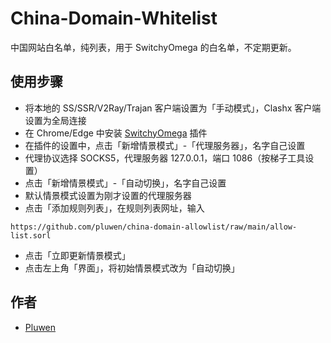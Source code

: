 # China-Domain-Whitelist
中国网站白名单，纯列表，用于 SwitchyOmega 的白名单，不定期更新。

## 使用步骤
* 将本地的 SS/SSR/V2Ray/Trajan 客户端设置为「手动模式」，Clashx 客户端设置为全局连接
* 在 Chrome/Edge 中安装 [SwitchyOmega](https://chrome.google.com/webstore/detail/proxy-switchyomega/padekgcemlokbadohgkifijomclgjgif) 插件
* 在插件的设置中，点击「新增情景模式」-「代理服务器」，名字自己设置
* 代理协议选择 SOCKS5，代理服务器 127.0.0.1，端口 1086（按梯子工具设置）
* 点击「新增情景模式」-「自动切换」，名字自己设置
* 默认情景模式设置为刚才设置的代理服务器
* 点击「添加规则列表」，在规则列表网址，输入

``
https://github.com/pluwen/china-domain-allowlist/raw/main/allow-list.sorl
``
* 点击「立即更新情景模式」
* 点击左上角「界面」，将初始情景模式改为「自动切换」

## 作者
* [Pluwen](https://twitter.com/pluwen)
